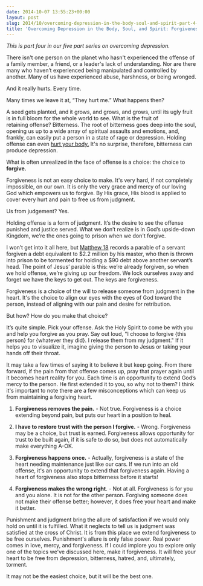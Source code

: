 ```yaml
---
date: 2014-10-07 13:55:23+00:00
layout: post
slug: 2014/10/overcoming-depression-in-the-body-soul-and-spirit-part-4-forgiveness
title: 'Overcoming Depression in the Body, Soul, and Spirit: Forgiveness'
---
```


_This is part four in our five part series on overcoming depression._





There isn't one person on the planet who hasn't experienced the offense of a family member, a friend, or a leader's lack of understanding. Nor are there many who haven’t experienced being manipulated and controlled by another.
Many of us have experienced abuse, harshness, or being wronged.





And it really hurts. Every time.





Many times we leave it at, “They hurt me.” What happens then?





A seed gets planted, and it grows, and grows, and grows, until its ugly fruit is in full bloom for the whole world to see. What is the fruit of retaining offense? Bitterness.
The root of bitterness goes deep into the soul, opening us up to a wide array of spiritual assaults and emotions, and, frankly, can easily put a person in a state of rage or depression. Holding offense can even [hurt your body.](http://www.cnn.com/2011/HEALTH/08/17/bitter.resentful.ep/) It's no surprise, therefore, bitterness can produce depression.





What is often unrealized in the face of offense is a choice: the choice to **forgive.**





Forgiveness is not an easy choice to make. It's very hard, if not completely impossible, on our own. It is only the very grace and mercy of our loving God which empowers us to forgive. By His grace, His blood is applied to cover every hurt and pain to free us from judgment.





Us from judgement? Yes.





Holding offense is a form of judgment. It’s the desire to see the offense punished and justice served. What we don’t realize is in God’s upside-down Kingdom, we’re the ones going to prison when we don't forgive.





I won’t get into it all here, but [Matthew 18](https://www.biblegateway.com/passage/?search=matthew+18&version=NIV) records a parable of a servant forgiven a debt equivalent to $2.2 million by his master, who then is thrown into prison to be tormented for holding a $90 debt above another servant’s head. The point of Jesus’ parable is this: we’re already forgiven, so when we hold offense, we’re giving up our freedom. We lock ourselves away and forget we have the keys to get out. The keys are forgiveness.





Forgiveness is a choice of the will to release someone from judgment in the heart. It's the choice to align our eyes with the eyes of God toward the person, instead of aligning with our pain and desire for retribution.





But how? How do you make that choice?





It’s quite simple. Pick your offense. Ask the Holy Spirit to come be with you and help you forgive as you pray. Say out loud, "I choose to forgive {this person} for {whatever they did}. I release them from my judgment." If it helps you to visualize it, imagine giving the person to Jesus or taking your hands off their throat.





It may take a few times of saying it to believe it but keep going. From there forward, if the pain from that offense comes up, pray that prayer again until it becomes heart reality for you. Each time is an opportunity to extend God’s mercy to the person. He first extended it to you, so why not to them?
I think it's important to note there are a few misconceptions which can keep us from maintaining a forgiving heart.







  1. **Forgiveness removes the pain.** - Not true. Forgiveness is a choice extending beyond pain, but puts our heart in a position to heal.


  2. **I have to restore trust with the person I forgive.** - Wrong. Forgiveness may be a choice, but trust is earned. Forgiveness allows opportunity for trust to be built again, if it is safe to do so, but does not automatically make everything A-OK.


  3. **Forgiveness happens once.** - Actually, forgiveness is a state of the heart needing maintenance just like our cars. If we run into an old offense, it's an opportunity to extend that forgiveness again. Having a heart of forgiveness also stops bitterness before it starts!


  4. **Forgiveness makes the wrong right**. - Not at all. Forgiveness is for you and you alone. It is not for the other person. Forgiving someone does not make their offense better; however, it does free your heart and make it better.





Punishment and judgment bring the allure of satisfaction if we would only hold on until it is fulfilled. What it neglects to tell us is judgment was satisfied at the cross of Christ. It is from this place we extend forgiveness to be free ourselves. Punishment's allure is only false power. Real power comes in love, mercy, and forgiveness. If I could implore you to explore only one of the topics we've discussed here, make it forgiveness. It will free your heart to be free from depression, bitterness, hatred, and, ultimately, torment.





It may not be the easiest choice, but it will be the best one.
